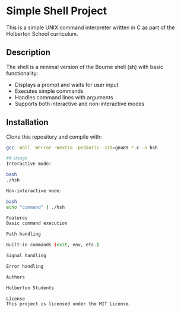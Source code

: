# Simple Shell Project

This is a simple UNIX command interpreter written in C as part of the Holberton School curriculum.

## Description
The shell is a minimal version of the Bourne shell (sh) with basic functionality:
- Displays a prompt and waits for user input
- Executes simple commands
- Handles command lines with arguments
- Supports both interactive and non-interactive modes

## Installation
Clone this repository and compile with:
```bash
gcc -Wall -Werror -Wextra -pedantic -std=gnu89 *.c -o hsh

## Usage
Interactive mode:

bash
./hsh

Non-interactive mode:

bash
echo "command" | ./hsh

Features
Basic command execution

Path handling

Built-in commands (exit, env, etc.)

Signal handling

Error handling

Authors

Holberton Students

License
This project is licensed under the MIT License.

